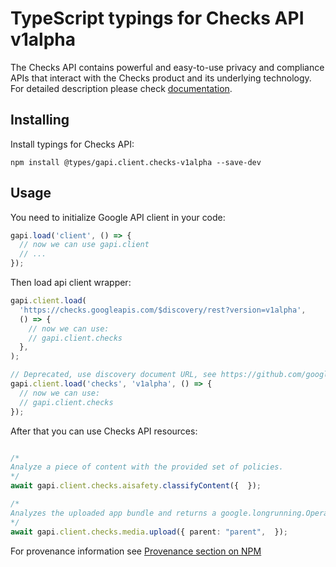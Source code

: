 # TypeScript typings for Checks API v1alpha

The Checks API contains powerful and easy-to-use privacy and compliance APIs that interact with the Checks product and its underlying technology.
For detailed description please check [documentation](https://developers.google.com/checks).

## Installing

Install typings for Checks API:

```
npm install @types/gapi.client.checks-v1alpha --save-dev
```

## Usage

You need to initialize Google API client in your code:

```typescript
gapi.load('client', () => {
  // now we can use gapi.client
  // ...
});
```

Then load api client wrapper:

```typescript
gapi.client.load(
  'https://checks.googleapis.com/$discovery/rest?version=v1alpha',
  () => {
    // now we can use:
    // gapi.client.checks
  },
);
```

```typescript
// Deprecated, use discovery document URL, see https://github.com/google/google-api-javascript-client/blob/master/docs/reference.md#----gapiclientloadname----version----callback--
gapi.client.load('checks', 'v1alpha', () => {
  // now we can use:
  // gapi.client.checks
});
```

After that you can use Checks API resources: <!-- TODO: make this work for multiple namespaces -->

````typescript

/*
Analyze a piece of content with the provided set of policies.
*/
await gapi.client.checks.aisafety.classifyContent({  });

/*
Analyzes the uploaded app bundle and returns a google.longrunning.Operation containing the generated Report. ## Example (upload only) Send a regular POST request with the header `X-Goog-Upload-Protocol: raw`. ``` POST https://checks.googleapis.com/upload/v1alpha/{parent=accounts/*/apps/*}/reports:analyzeUpload HTTP/1.1 X-Goog-Upload-Protocol: raw Content-Length: Content-Type: application/octet-stream ``` ## Example (upload with metadata) Send a multipart POST request where the first body part contains the metadata JSON and the second body part contains the binary upload. Include the header `X-Goog-Upload-Protocol: multipart`. ``` POST https://checks.googleapis.com/upload/v1alpha/{parent=accounts/*/apps/*}/reports:analyzeUpload HTTP/1.1 X-Goog-Upload-Protocol: multipart Content-Length: ? Content-Type: multipart/related; boundary=BOUNDARY --BOUNDARY Content-Type: application/json {"code_reference_id":"db5bcc20f94055fb5bc08cbb9b0e7a5530308786"} --BOUNDARY --BOUNDARY-- ``` *Note:* Metadata-only requests are not supported.
*/
await gapi.client.checks.media.upload({ parent: "parent",  });
````

For provenance information see [Provenance section on NPM](https://www.npmjs.com/package/@maxim_mazurok/gapi.client.checks-v1alpha#Provenance:~:text=none-,Provenance,-Built%20and%20signed)
